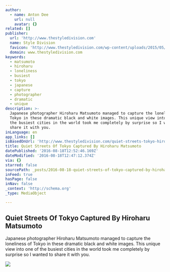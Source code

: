 ```yaml
---
author:
  - name: Anton Dee
    url: null
    avatar: {}
related: []
publisher:
  url: 'http://www.thestyledivision.com'
  name: Style Division
  favicon: 'http://www.thestyledivision.com/wp-content/uploads/2015/05/favicon2-copy.png'
  domain: www.thestyledivision.com
keywords:
  - matsumoto
  - hiroharu
  - loneliness
  - busiest
  - tokyo
  - japanese
  - capture
  - photographer
  - dramatic
  - unique
description: >-
  Japanese photographer Hiroharu Matsumoto managed to capture the loneliness of
  Tokyo in these dramatic black and white images. This unique view into one of
  the busiest cities in the world took me completely by surprise so I wanted to
  share it with you.
inLanguage: en
app_links: []
isBasedOnUrl: 'http://www.thestyledivision.com/quiet-streets-tokyo-hiroharu-matsumoto'
title: Quiet Streets Of Tokyo Captured By Hiroharu Matsumoto
datePublished: '2016-08-18T12:52:46.169Z'
dateModified: '2016-08-18T12:47:12.374Z'
via: {}
starred: false
sourcePath: _posts/2016-08-18-quiet-streets-of-tokyo-captured-by-hiroharu-matsumoto.md
inFeed: true
hasPage: false
inNav: false
_context: 'http://schema.org'
_type: MediaObject

---
```

<article style=""><h1>Quiet Streets Of Tokyo Captured By Hiroharu Matsumoto</h1><p>Japanese photographer Hiroharu Matsumoto managed to capture the loneliness of Tokyo in these dramatic black and white images. This unique view into one of the busiest cities in the world took me completely by surprise so I wanted to share it with you.</p><img src="http://www.thestyledivision.com/wp-content/uploads/2016/05/HiroharuMatsumoto_photography-backlight.jpg" /></article>